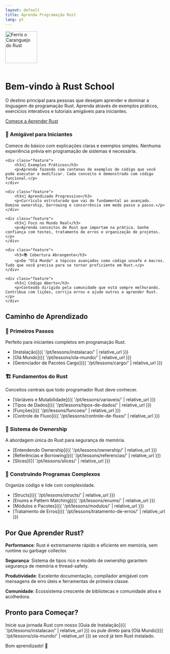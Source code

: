 ```yaml
---
layout: default
title: Aprenda Programação Rust
lang: pt
---
```


<div class="hero">
    <div class="hero-content">
        <div class="hero-logo">
            <img src="https://upload.wikimedia.org/wikipedia/commons/thumb/0/0f/Original_Ferris.svg/800px-Original_Ferris.svg.png" alt="Ferris o Caranguejo do Rust" width="100" height="100" style="margin-bottom: 1rem;">
        </div>
        <h1>Bem-vindo à Rust School</h1>
        <p>O destino principal para pessoas que desejam aprender e dominar a linguagem de programação Rust. Aprenda através de exemplos práticos, exercícios interativos e tutoriais amigáveis para iniciantes.</p>
        <a href="{{ '/pt/lessons/instalacao/' | relative_url }}" class="cta-button">Comece a Aprender Rust</a>
    </div>
</div>

<div class="features">
    <div class="feature">
        <h3>🚀 Amigável para Iniciantes</h3>
        <p>Comece do básico com explicações claras e exemplos simples. Nenhuma experiência prévia em programação de sistemas é necessária.</p>
    </div>
    
    <div class="feature">
        <h3>📝 Exemplos Práticos</h3>
        <p>Aprenda fazendo com centenas de exemplos de código que você pode executar e modificar. Cada conceito é demonstrado com código funcional.</p>
    </div>
    
    <div class="feature">
        <h3>🎯 Aprendizado Progressivo</h3>
        <p>Currículo estruturado que vai do fundamental ao avançado. Domine ownership, borrowing e concorrência sem medo passo a passo.</p>
    </div>
    
    <div class="feature">
        <h3>🔧 Foco no Mundo Real</h3>
        <p>Aprenda conceitos de Rust que importam na prática. Ganhe confiança com testes, tratamento de erros e organização de projetos.</p>
    </div>
    
    <div class="feature">
        <h3>📚 Cobertura Abrangente</h3>
        <p>De "Olá Mundo" a tópicos avançados como código unsafe e macros. Tudo que você precisa para se tornar proficiente em Rust.</p>
    </div>
    
    <div class="feature">
        <h3>🌟 Código Aberto</h3>
        <p>Conteúdo dirigido pela comunidade que está sempre melhorando. Contribua com lições, corrija erros e ajude outros a aprender Rust.</p>
    </div>
</div>

## Caminho de Aprendizado

### 🌱 Primeiros Passos
Perfeito para iniciantes completos em programação Rust.

- [Instalação]({{ '/pt/lessons/instalacao/' | relative_url }})
- [Olá Mundo]({{ '/pt/lessons/ola-mundo/' | relative_url }})
- [Gerenciador de Pacotes Cargo]({{ '/pt/lessons/cargo/' | relative_url }})

### 🏗️ Fundamentos do Rust
Conceitos centrais que todo programador Rust deve conhecer.

- [Variáveis e Mutabilidade]({{ '/pt/lessons/variaveis/' | relative_url }})
- [Tipos de Dados]({{ '/pt/lessons/tipos-de-dados/' | relative_url }})
- [Funções]({{ '/pt/lessons/funcoes/' | relative_url }})
- [Controle de Fluxo]({{ '/pt/lessons/controle-de-fluxo/' | relative_url }})

### 🎯 Sistema de Ownership
A abordagem única do Rust para segurança de memória.

- [Entendendo Ownership]({{ '/pt/lessons/ownership/' | relative_url }})
- [Referências e Borrowing]({{ '/pt/lessons/referencias/' | relative_url }})
- [Slices]({{ '/pt/lessons/slices/' | relative_url }})

### 🔧 Construindo Programas Complexos
Organize código e lide com complexidade.

- [Structs]({{ '/pt/lessons/structs/' | relative_url }})
- [Enums e Pattern Matching]({{ '/pt/lessons/enums/' | relative_url }})
- [Módulos e Pacotes]({{ '/pt/lessons/modulos/' | relative_url }})
- [Tratamento de Erros]({{ '/pt/lessons/tratamento-de-erros/' | relative_url }})

## Por Que Aprender Rust?

**Performance**: Rust é extremamente rápido e eficiente em memória, sem runtime ou garbage collector.

**Segurança**: Sistema de tipos rico e modelo de ownership garantem segurança de memória e thread-safety.

**Produtividade**: Excelente documentação, compilador amigável com mensagens de erro úteis e ferramentas de primeira classe.

**Comunidade**: Ecossistema crescente de bibliotecas e comunidade ativa e acolhedora.

## Pronto para Começar?

Inicie sua jornada Rust com nosso [Guia de Instalação]({{ '/pt/lessons/instalacao/' | relative_url }}) ou pule direto para [Olá Mundo]({{ '/pt/lessons/ola-mundo/' | relative_url }}) se você já tem Rust instalado.

Bom aprendizado! 🦀